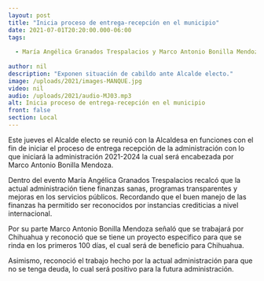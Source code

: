 ```yaml
---
layout: post
title: "Inicia proceso de entrega-recepción en el municipio"
date: 2021-07-01T20:20:00.000-06:00
tags:
  
  - María Angélica Granados Trespalacios y Marco Antonio Bonilla Mendoza
  
author: nil
description: "Exponen situación de cabildo ante Alcalde electo."
image: /uploads/2021/images-MANQUE.jpg
video: nil
audio: /uploads/2021/audio-MJ03.mp3
alt: Inicia proceso de entrega-recepción en el municipio
front: false
section: Local
---
```


Este jueves el Alcalde electo se reunió con la Alcaldesa en funciones con el fin de iniciar el proceso de entrega recepción de la administración con lo que iniciará la administración 2021-2024 la cual será encabezada por Marco Antonio Bonilla Mendoza.

Dentro del evento María Angélica Granados Trespalacios recalcó que la actual administración tiene finanzas sanas, programas transparentes y mejoras en los servicios públicos. Recordando que el buen manejo de las finanzas ha permitido ser reconocidos por instancias crediticias a nivel internacional.

Por su parte Marco Antonio Bonilla Mendoza señaló que se trabajará por Chihuahua y reconoció que se tiene un proyecto especifico para que se rinda en los primeros 100 días, el cual será de beneficio para Chihuahua.

Asimismo, reconoció el trabajo hecho por la actual administración para que no se tenga deuda, lo cual será positivo para la futura administración.

